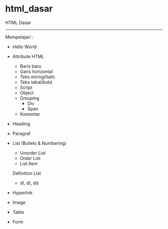 # html_dasar
HTML Dasar


---

Mempelajari :

- Hello World

- Attribute HTML

  - Baris baru
  - Garis horizontal
  - Teks miring/italic
  - Teks tebal/bold
  - Script
  - Object
  - Grouping
    - Div
    - Span
  - Komentar

- Heading

- Paragraf

- List (Bullets & Numbering)

  - Unorder List
  - Order List
  - List Item
  
  Definition List
    - dl, dt, dd

- Hyperlink

- Image

- Table

- Form
